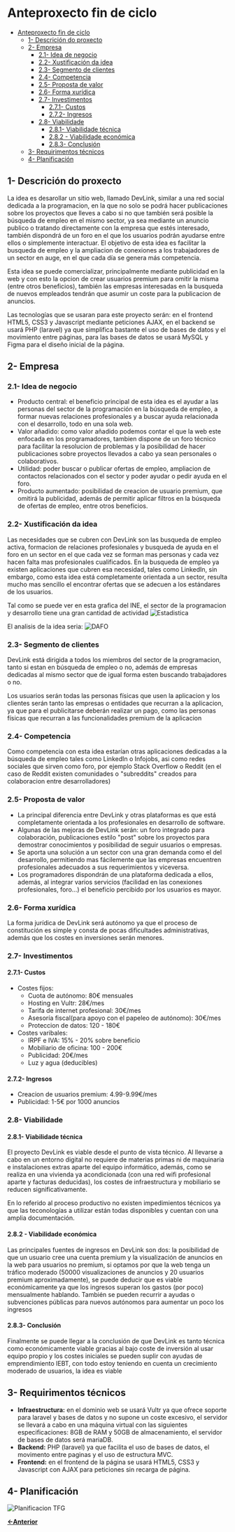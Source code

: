 # Anteproxecto fin de ciclo

- [Anteproxecto fin de ciclo](#anteproxecto-fin-de-ciclo)
  - [1- Descrición do proxecto](#1--descrición-do-proxecto)
  - [2- Empresa](#2--empresa)
    - [2.1- Idea de negocio](#21--idea-de-negocio)
    - [2.2- Xustificación da idea](#22--xustificación-da-idea)
    - [2.3- Segmento de clientes](#23--segmento-de-clientes)
    - [2.4- Competencia](#24--competencia)
    - [2.5- Proposta de valor](#25--proposta-de-valor)
    - [2.6- Forma xurídica](#26--forma-xurídica)
    - [2.7- Investimentos](#27--investimentos)
      - [2.7.1- Custos](#271--custos)
      - [2.7.2- Ingresos](#272--ingresos)
    - [2.8- Viabilidade](#28--viabilidade)
      - [2.8.1- Viabilidade técnica](#281--viabilidade-técnica)
      - [2.8.2 - Viabilidade económica](#282---viabilidade-económica)
      - [2.8.3- Conclusión](#283--conclusión)
  - [3- Requirimentos técnicos](#3--requirimentos-técnicos)
  - [4- Planificación](#4--planificación)

## 1- Descrición do proxecto

La idea es desarollar un sitio web, llamado DevLink, similar a una red social dedicada a la programacion, en la que no solo se podrá hacer publicaciones sobre los proyectos que lleves a cabo si no que también será posible la búsqueda de empleo en el mismo sector, ya sea mediante un anuncio publico o tratando directamente con la empresa que estés interesado, también dispondrá de un foro en el que los usuarios podrán ayudarse entre ellos o simplemente interactuar. El objetivo de esta idea es facilitar la busqueda de empleo y la ampliacion de conexiones a los trabajadores de un sector en auge, en el que cada día se genera más competencia.
>
Esta idea se puede comercializar, principalmente mediante publicidad en la web y con esto la opcion de crear usuarios premium para omitir la misma (entre otros beneficios), también las empresas interesadas en la busqueda de nuevos empleados tendrán que asumir un coste para la publicacion de anuncios.
>
Las tecnologías que se usaran para este proyecto serán: en el frontend HTML5, CSS3 y Javascript mediante peticiones AJAX, en el backend se usará PHP (laravel) ya que simplifica bastante el uso de bases de datos y el movimiento entre páginas, para las bases de datos se usará MySQL y Figma para el diseño inicial de la página.

## 2- Empresa

### 2.1- Idea de negocio

- Producto central: el beneficio principal de esta idea es el ayudar a las personas del sector de la programación en la búsqueda de empleo, a formar nuevas relaciones profesionales y a buscar ayuda relacionada con el desarrollo, todo en una sola web.
- Valor añadido: como valor añadido podemos contar el que la web este enfocada en los programadores, tambien dispone de un foro técnico para facilitar la resolucion de problemas y la posibilidad de hacer publicaciones sobre proyectos llevados a cabo ya sean personales o colaborativos.
- Utilidad: poder buscar o publicar ofertas de empleo, ampliacion de contactos relacionados con el sector y poder ayudar o pedir ayuda en el foro.
- Producto aumentado: posibilidad de creacion de usuario premium, que omitirá la publicidad, además de permitir aplicar filtros en la búsqueda de ofertas de empleo, entre otros beneficios.

### 2.2- Xustificación da idea

Las necesidades que se cubren con DevLink son las busqueda de empleo activa, formacion de relaciones profesionales y busqueda de ayuda en el foro en un sector en el que cada vez se forman mas personas y cada vez hacen falta mas profesionales cualificados. En la busqueda de empleo ya existen aplicaciones que cubren esa necesidad, tales como LinkedIn, sin embargo, como esta idea está completamente orientada a un sector, resulta mucho mas sencillo el encontrar ofertas que se adecuen a los estándares de los usuarios.
>
Tal como se puede ver en esta grafica del INE, el sector de la programacion y desarrollo tiene una gran cantidad de actividad
![Estadistica](/doc/img/INE.png)
>
El analisis de la idea seria:
![DAFO](/doc/img/DAFO.png)

### 2.3- Segmento de clientes

DevLink está dirigida a todos los miembros del sector de la programacion, tanto si estan en búsqueda de empleo o no, además de empresas dedicadas al mismo sector que de igual forma esten buscando trabajadores o no.
>
Los usuarios serán todas las personas físicas que usen la aplicacion y los clientes serán tanto las empresas o entidades que recurran a la aplicacion, ya que para el publicitarse deberán realizar un pago, como las personas físicas que recurran a las funcionalidades premium de la aplicacion

### 2.4- Competencia

Como competencia con esta idea estarían otras aplicaciones dedicadas a la búsqueda de empleo tales como LinkedIn o Infojobs, asi como redes sociales que sirven como foro, por ejemplo Stack Overflow o Reddit (en el caso de Reddit existen comunidades o "subreddits" creados para colaboracion entre desarrolladores)

### 2.5- Proposta de valor

- La principal diferencia entre DevLink y otras plataformas es que está completamente orientada a los profesionales en desarrollo de software.
- Algunas de las mejoras de DevLink serán: un foro integrado para colaboración, publicaciones estilo "post" sobre los proyectos para demostrar conocimientos y posibilidad de seguir usuarios o empresas.
- Se aporta una solución a un sector con una gran demanda como el del desarrollo, permitiendo mas fácilemente que las empresas encuentren profesionales adecuados a sus requerimientos y viceversa.
- Los programadores dispondrán de una plataforma dedicada a ellos, además, al integrar varios servicios (facilidad en las conexiones profesionales, foro...) el beneficio percibido por los usuarios es mayor.

### 2.6- Forma xurídica

La forma jurídica de DevLink será autónomo ya que el proceso de constitución es simple y consta de pocas dificultades administrativas, además que los costes en inversiones serán menores.

### 2.7- Investimentos

#### 2.7.1- Custos
- Costes fijos: 
    - Cuota de autónomo: 80€ mensuales 
    - Hosting en Vultr: 28€/mes
    - Tarifa de internet profesional: 30€/mes
    - Asesoría fiscal(para apoyo con el papeleo de autónomo): 30€/mes
    - Proteccion de datos: 120 - 180€
- Costes varibales:
    - IRPF e IVA: 15% - 20% sobre beneficio
    - Mobiliario de oficina: 100 - 200€
    - Publicidad: 20€/mes
    - Luz y agua (deducibles)


#### 2.7.2- Ingresos

- Creacion de usuarios premium: 4.99-9.99€/mes
- Publicidad: 1-5€ por 1000 anuncios

### 2.8- Viabilidade

#### 2.8.1- Viabilidade técnica

El proyecto DevLink es viable desde el punto de vista técnico. Al llevarse a cabo en un entorno digital no requiere de materias primas ni de maquinaria e instalaciones extras aparte del equipo informático, además, como se realiza en una vivienda ya acondicionada (con una red wifi profesional aparte y facturas deducidas), los costes de infraestructura y mobiliario se reducen significativamente.
>
En lo referido al proceso productivo no existen impedimientos técnicos ya que las teconologías a utilizar están todas disponibles y cuentan con una amplia documentación.

#### 2.8.2 - Viabilidade económica

Las principales fuentes de ingresos en DevLink son dos: la posibilidad de que un usuario cree una cuenta premium y la visualización de anuncios en la web para usuarios no premium, si optamos por que la web tenga un tráfico moderado (50000 visualizaciones de anuncios y 20 usuarios premium aproximadamente), se puede deducir que es viable económicamente ya que los ingresos superan los gastos (por poco) mensualmente hablando. También se pueden recurrir a ayudas o subvenciones públicas para nuevos autónomos para aumentar un poco los ingresos

#### 2.8.3- Conclusión

Finalmente se puede llegar a la conclusión de que DevLink es tanto técnica como económicamente viable gracias al bajo coste de inversión al usar equipo propio y los costes iniciales se pueden suplir con ayudas de emprendimiento IEBT, con todo estoy teniendo en cuenta un crecimiento moderado de usuarios, la idea es viable

## 3- Requirimentos técnicos

- **Infraestructura:** en el dominio web se usará Vultr ya que ofrece soporte para laravel y bases de datos y no supone un coste excesivo, el servidor se llevará a cabo en una máquina virtual con las siguientes especificaciones: 8GB de RAM y 50GB de almacenamiento, el servidor de bases de datos será mariaDB.
- **Backend:** PHP (laravel) ya que facilita el uso de bases de datos, el movimento entre paginas y el uso de estructura MVC.
- **Frontend:** en el frontend de la página se usará HTML5, CSS3 y Javascript con AJAX para peticiones sin recarga de página.

## 4- Planificación

![Planificacion TFG](/doc/img/planificacion.png "Planificacion")

[**<-Anterior**](../../README.md)
